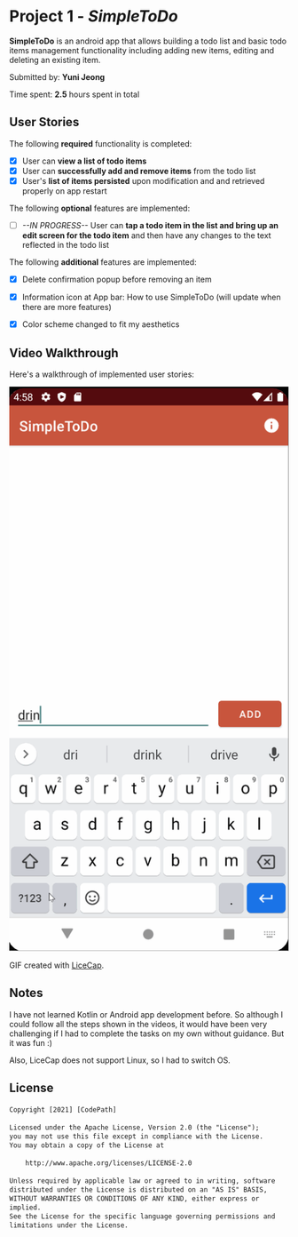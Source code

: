 # Project 1 - *SimpleToDo*

**SimpleToDo** is an android app that allows building a todo list and basic todo items management functionality including adding new items, editing and deleting an existing item.

Submitted by: **Yuni Jeong**

Time spent: **2.5** hours spent in total

## User Stories

The following **required** functionality is completed:

* [x] User can **view a list of todo items**
* [x] User can **successfully add and remove items** from the todo list
* [x] User's **list of items persisted** upon modification and and retrieved properly on app restart

The following **optional** features are implemented:

* [ ] *--IN PROGRESS--* User can **tap a todo item in the list and bring up an edit screen for the todo item** and then have any changes to the text reflected in the todo list

The following **additional** features are implemented:

* [X] Delete confirmation popup before removing an item
* [X] Information icon at App bar: How to use SimpleToDo (will update when there are more features)
* [X] Color scheme changed to fit my aesthetics


## Video Walkthrough

Here's a walkthrough of implemented user stories:

<img src='https://github.com/yunijeong5/SimpleToDo/blob/master/vid_demo.gif' title='Video Walkthrough' width='' alt='Video Walkthrough' />

GIF created with [LiceCap](http://www.cockos.com/licecap/).

## Notes

I have not learned Kotlin or Android app development before. So although I could follow all the steps shown in the videos,
it would have been very challenging if I had to complete the tasks on my own without guidance. But it was fun :)

Also, LiceCap does not support Linux, so I had to switch OS.
## License

    Copyright [2021] [CodePath]

    Licensed under the Apache License, Version 2.0 (the "License");
    you may not use this file except in compliance with the License.
    You may obtain a copy of the License at

        http://www.apache.org/licenses/LICENSE-2.0

    Unless required by applicable law or agreed to in writing, software
    distributed under the License is distributed on an "AS IS" BASIS,
    WITHOUT WARRANTIES OR CONDITIONS OF ANY KIND, either express or implied.
    See the License for the specific language governing permissions and
    limitations under the License.
